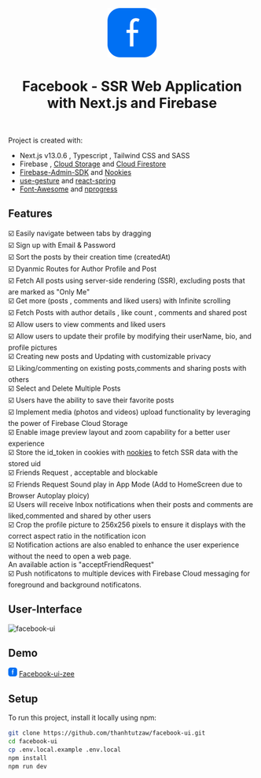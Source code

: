 <div  align="center">
<img src="public/logo.svg" width="100" height="100" alt="logo" title="logo" /></div>
<h1 align="center" >Facebook - SSR Web Application with Next.js and Firebase</h1>
<br />

Project is created with:

* Next.js v13.0.6 , Typescript , Tailwind CSS and SASS
* Firebase , [Cloud Storage](https://firebase.google.com/docs/storage/web/start) and [Cloud Firestore](https://firebase.google.com/docs/firestore)
* [Firebase-Admin-SDK](https://www.npmjs.com/package/firebase-admin) and [Nookies](https://www.npmjs.com/package/nookies)
* [use-gesture](https://www.npmjs.com/package/@use-gesture/react) and [react-spring](https://www.npmjs.com/package/react-spring)
* [Font-Awesome](https://fontawesome.com) and [nprogress](https://www.npmjs.com/package/nprogress)

## Features

:ballot_box_with_check: Easily navigate between tabs by dragging \
:ballot_box_with_check: Sign up with Email & Password \
:ballot_box_with_check: Sort the posts by their creation time (createdAt)\
:ballot_box_with_check: Dyanmic Routes for Author Profile and Post \
:ballot_box_with_check: Fetch All posts using server-side rendering (SSR), excluding posts that are marked as "Only Me" \
:ballot_box_with_check: Get more (posts , comments and liked users) with Infinite scrolling \
:ballot_box_with_check: Fetch Posts with author details , like count , comments and shared post \
:ballot_box_with_check: Allow users to view comments and liked users \
:ballot_box_with_check: Allow users to update their profile by modifying their userName, bio, and profile pictures\
:ballot_box_with_check: Creating new posts and Updating with customizable privacy \
:ballot_box_with_check: Liking/commenting on existing posts,comments and sharing posts with others \
:ballot_box_with_check: Select and Delete Multiple Posts \
:ballot_box_with_check: Users have the ability to save their favorite posts \
:ballot_box_with_check: Implement media (photos and videos) upload functionality by leveraging the power of Firebase Cloud Storage \
:ballot_box_with_check: Enable image preview layout and zoom capability for a better user experience \
:ballot_box_with_check: Store the id_token in cookies with [nookies](https://www.npmjs.com/package/nookies) to fetch SSR data with the stored uid \
:ballot_box_with_check: Friends Request , acceptable and blockable \
:ballot_box_with_check: Friends Request Sound play in App Mode (Add to HomeScreen due to Browser Autoplay ploicy) \
:ballot_box_with_check: Users will receive Inbox notifications when their posts and comments are liked,commented and shared by other users \
:ballot_box_with_check: Crop the profile picture to 256x256 pixels to ensure it displays with the correct aspect ratio in the notification icon \
:ballot_box_with_check: Notification actions are also enabled to enhance the user experience without the need to open a web page. \
   An available action is "acceptFriendRequest" \
:ballot_box_with_check: Push notificatons to multiple devices with Firebase Cloud messaging for foreground and background notificatons.

## User-Interface

![facebook-ui](https://github.com/thanhtutzaw/facebook-ui/assets/71011043/22e082c7-81d0-47ff-a7b1-a1067167d6f5)

## Demo

<img src="public/logo.svg" width="18" height="18" alt="logo" title="logo" />  [Facebook-ui-zee](https://facebook-ui-zee.vercel.app/)

## Setup

To run this project, install it locally using npm:

```bash
git clone https://github.com/thanhtutzaw/facebook-ui.git
cd facebook-ui
cp .env.local.example .env.local
npm install
npm run dev
```

